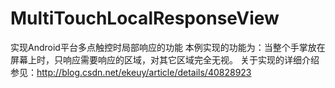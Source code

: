 MultiTouchLocalResponseView
===========================

实现Android平台多点触控时局部响应的功能
本例实现的功能为：当整个手掌放在屏幕上时，只响应需要响应的区域，对其它区域完全无视。
关于实现的详细介绍参见：http://blog.csdn.net/ekeuy/article/details/40828923
